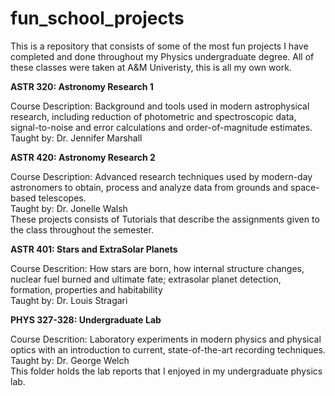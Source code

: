 # fun_school_projects
This is a repository that consists of some of the most fun projects I have completed and done throughout my Physics undergraduate degree. All of these classes were taken at A&M Univeristy, this is all my own work.



**ASTR 320: Astronomy Research 1**

Course Description: Background and tools used in modern astrophysical research, including reduction of photometric and spectroscopic data, signal-to-noise and error calculations and order-of-magnitude estimates. \
Taught by: Dr. Jennifer Marshall


**ASTR 420: Astronomy Research 2**

Course Description: Advanced research techniques used by modern-day astronomers to obtain, process and analyze data from grounds and space-based telescopes. \
Taught by: Dr. Jonelle Walsh \
These projects consists of Tutorials that describe the assignments given to the class throughout the semester. 


**ASTR 401: Stars and ExtraSolar Planets**

Course Descrition: How stars are born, how internal structure changes, nuclear fuel burned and ultimate fate; extrasolar planet detection, formation, properties and habitability \
Taught by: Dr. Louis Stragari 


**PHYS 327-328: Undergraduate Lab**

Course Descrition: Laboratory experiments in modern physics and physical optics with an introduction to current, state-of-the-art recording techniques. \
Taught by: Dr. George Welch \
This folder holds the lab reports that I enjoyed in my undergraduate physics lab.

